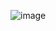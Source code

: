 ![image](https://github.com/LuizPadial/workshop-springboot3-jpa/assets/134821865/e220f708-c011-47d5-a662-a2fee2d9f038)
